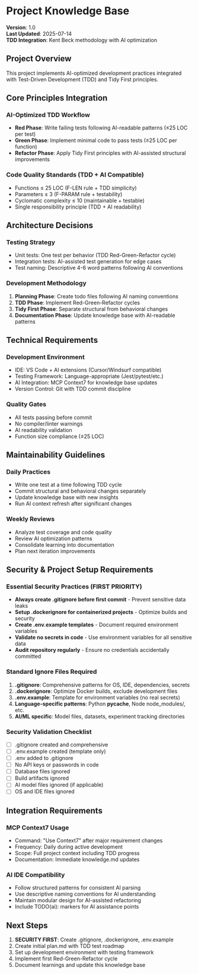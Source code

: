# Project Knowledge Base

**Version**: 1.0  
**Last Updated**: 2025-07-14  
**TDD Integration**: Kent Beck methodology with AI optimization

## Project Overview
This project implements AI-optimized development practices integrated with Test-Driven Development (TDD) and Tidy First principles.

## Core Principles Integration

### AI-Optimized TDD Workflow
- **Red Phase**: Write failing tests following AI-readable patterns (≤25 LOC per test)
- **Green Phase**: Implement minimal code to pass tests (≤25 LOC per function)
- **Refactor Phase**: Apply Tidy First principles with AI-assisted structural improvements

### Code Quality Standards (TDD + AI Compatible)
- Functions ≤ 25 LOC (F-LEN rule + TDD simplicity)
- Parameters ≤ 3 (F-PARAM rule + testability)
- Cyclomatic complexity ≤ 10 (maintainable + testable)
- Single responsibility principle (TDD + AI readability)

## Architecture Decisions

### Testing Strategy
- Unit tests: One test per behavior (TDD Red-Green-Refactor cycle)
- Integration tests: AI-assisted test generation for edge cases
- Test naming: Descriptive 4-6 word patterns following AI conventions

### Development Methodology
1. **Planning Phase**: Create todo files following AI naming conventions
2. **TDD Phase**: Implement Red-Green-Refactor cycles
3. **Tidy First Phase**: Separate structural from behavioral changes
4. **Documentation Phase**: Update knowledge base with AI-readable patterns

## Technical Requirements

### Development Environment
- IDE: VS Code + AI extensions (Cursor/Windsurf compatible)
- Testing Framework: Language-appropriate (Jest/pytest/etc.)
- AI Integration: MCP Context7 for knowledge base updates
- Version Control: Git with TDD commit discipline

### Quality Gates
- All tests passing before commit
- No compiler/linter warnings
- AI readability validation
- Function size compliance (≤25 LOC)

## Maintainability Guidelines

### Daily Practices
- Write one test at a time following TDD cycle
- Commit structural and behavioral changes separately
- Update knowledge base with new insights
- Run AI context refresh after significant changes

### Weekly Reviews
- Analyze test coverage and code quality
- Review AI optimization patterns
- Consolidate learning into documentation
- Plan next iteration improvements

## Security & Project Setup Requirements

### Essential Security Practices (FIRST PRIORITY)
- **Always create .gitignore before first commit** - Prevent sensitive data leaks
- **Setup .dockerignore for containerized projects** - Optimize builds and security
- **Create .env.example templates** - Document required environment variables
- **Validate no secrets in code** - Use environment variables for all sensitive data
- **Audit repository regularly** - Ensure no credentials accidentally committed

### Standard Ignore Files Required
1. **.gitignore**: Comprehensive patterns for OS, IDE, dependencies, secrets
2. **.dockerignore**: Optimize Docker builds, exclude development files
3. **.env.example**: Template for environment variables (no real secrets)
4. **Language-specific patterns**: Python __pycache__, Node node_modules/, etc.
5. **AI/ML specific**: Model files, datasets, experiment tracking directories

### Security Validation Checklist
- [ ] .gitignore created and comprehensive
- [ ] .env.example created (template only)
- [ ] .env added to .gitignore
- [ ] No API keys or passwords in code
- [ ] Database files ignored
- [ ] Build artifacts ignored
- [ ] AI model files ignored (if applicable)
- [ ] OS and IDE files ignored

## Integration Requirements

### MCP Context7 Usage
- Command: "Use Context7" after major requirement changes
- Frequency: Daily during active development
- Scope: Full project context including TDD progress
- Documentation: Immediate knowledge.md updates

### AI IDE Compatibility
- Follow structured patterns for consistent AI parsing
- Use descriptive naming conventions for AI understanding
- Maintain modular design for AI-assisted refactoring
- Include TODO(ai): markers for AI assistance points

## Next Steps
1. **SECURITY FIRST**: Create .gitignore, .dockerignore, .env.example
2. Create initial plan.md with TDD test roadmap
3. Set up development environment with testing framework
4. Implement first Red-Green-Refactor cycle
5. Document learnings and update this knowledge base
